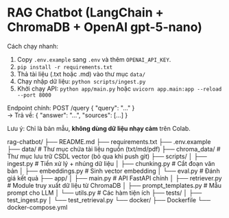 # RAG Chatbot (LangChain + ChromaDB + OpenAI gpt-5-nano)

Cách chạy nhanh:

1. Copy `.env.example` sang `.env` và thêm `OPENAI_API_KEY`.
2. `pip install -r requirements.txt`
3. Thả tài liệu (.txt hoặc .md) vào thư mục `data/`
4. Chạy nhập dữ liệu: `python scripts/ingest.py`
5. Khởi chạy API: `python app/main.py` hoặc `uvicorn app.main:app --reload --port 8000`

Endpoint chính:
POST /query { "query": "..." }  
→ Trả về: { "answer": "...", "sources": [...] }

Lưu ý: Chỉ là bản mẫu, **không dùng dữ liệu nhạy cảm** trên Colab.

rag-chatbot/
├── README.md
├── requirements.txt
├── .env.example
├── data/ # Thư mục chứa tài liệu nguồn (txt/md/pdf)
├── chroma_data/ # Thư mục lưu trữ CSDL vector (bỏ qua khi push git)
├── scripts/
│ ├── ingest.py # Tiền xử lý + nhúng dữ liệu
│ ├── chunking.py # Cắt đoạn văn bản
│ ├── embeddings.py # Sinh vector embedding
│ └── eval.py # Đánh giá kết quả
├── app/
│ ├── main.py # API FastAPI chính
│ ├── retriever.py # Module truy xuất dữ liệu từ ChromaDB
│ ├── prompt_templates.py # Mẫu prompt cho LLM
│ └── utils.py # Các hàm tiện ích
├── tests/
│ ├── test_ingest.py
│ └── test_retrieval.py
└── docker/
├── Dockerfile
└── docker-compose.yml
